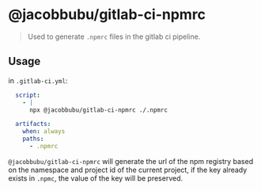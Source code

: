 # @jacobbubu/gitlab-ci-npmrc

> Used to generate `.npmrc` files in the gitlab ci pipeline.

## Usage

in `.gitlab-ci.yml`:

``` yaml
  script:
    - |
      npx @jacobbubu/gitlab-ci-npmrc ./.npmrc

  artifacts:
    when: always
    paths:
      - .npmrc
```

`@jacobbubu/gitlab-ci-npmrc` will generate the url of the npm registry based on the namespace and project id of the current project, if the key already exists in `.npmc`, the value of the key will be preserved.
